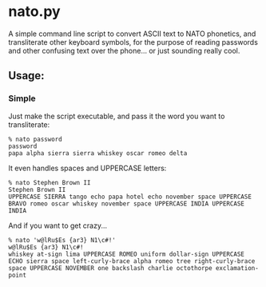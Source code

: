 # nato.py

A simple command line script to convert ASCII text to NATO phonetics,
and transliterate other keyboard symbols, for the purpose of reading
passwords and other confusing text over the phone... or just sounding
really cool.

## Usage:

### Simple

Just make the script executable, and pass it the word you want to transliterate:

```
% nato password
password
papa alpha sierra sierra whiskey oscar romeo delta
```

It even handles spaces and UPPERCASE letters:

```
% nato Stephen Brown II
Stephen Brown II
UPPERCASE SIERRA tango echo papa hotel echo november space UPPERCASE BRAVO romeo oscar whiskey november space UPPERCASE INDIA UPPERCASE INDIA
```

And if you want to get crazy...

```
% nato 'w@lRu$Es {ar3} N1\c#!'
w@lRu$Es {ar3} N1\c#!
whiskey at-sign lima UPPERCASE ROMEO uniform dollar-sign UPPERCASE ECHO sierra space left-curly-brace alpha romeo tree right-curly-brace space UPPERCASE NOVEMBER one backslash charlie octothorpe exclamation-point
```
